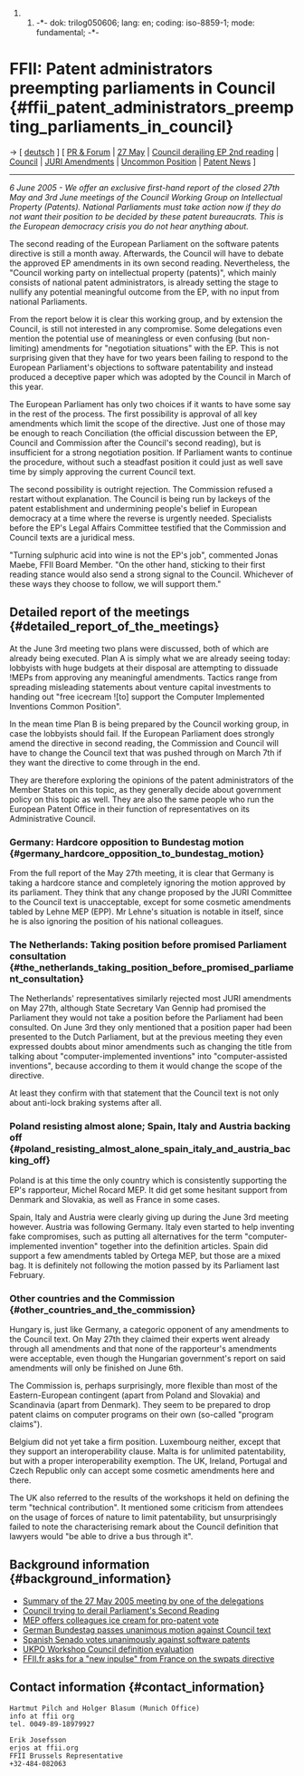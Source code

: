 1.  1.  -\*- dok: trilog050606; lang: en; coding: iso-8859-1; mode:
        fundamental; -\*-

# FFII: Patent administrators preempting parliaments in Council {#ffii_patent_administrators_preempting_parliaments_in_council}

-\> \[ [ deutsch](Trilog050606De "wikilink") \] \[ [PR &
Forum](http://www.nosoftwarepatents.com/phpBB2/viewtopic.php?t=600 "wikilink")
\| [ 27 May](Cons050527En "wikilink") \| [ Council derailing EP 2nd
reading](Trilog0506En "wikilink") \| [
Council](SwpatconsiliumEn "wikilink") \| [ JURI
Amendments](Juri0505En "wikilink") \| [ Uncommon
Position](Eu0307En "wikilink") \| [ Patent
News](SwpatcninoEn "wikilink") \]

------------------------------------------------------------------------

*6 June 2005 - We offer an exclusive first-hand report of the closed
27th May and 3rd June meetings of the Council Working Group on
Intellectual Property (Patents). National Parliaments must take action
now if they do not want their position to be decided by these patent
bureaucrats. This is the European democracy crisis you do not hear
anything about.*

The second reading of the European Parliament on the software patents
directive is still a month away. Afterwards, the Council will have to
debate the approved EP amendments in its own second reading.
Nevertheless, the \"Council working party on intellectual property
(patents)\", which mainly consists of national patent administrators, is
already setting the stage to nullify any potential meaningful outcome
from the EP, with no input from national Parliaments.

From the report below it is clear this working group, and by extension
the Council, is still not interested in any compromise. Some delegations
even mention the potential use of meaningless or even confusing (but
non-limiting) amendments for \"negotiation situations\" with the EP.
This is not surprising given that they have for two years been failing
to respond to the European Parliament\'s objections to software
patentability and instead produced a deceptive paper which was adopted
by the Council in March of this year.

The European Parliament has only two choices if it wants to have some
say in the rest of the process. The first possibility is approval of all
key amendments which limit the scope of the directive. Just one of those
may be enough to reach Conciliation (the official discussion between the
EP, Council and Commission after the Council\'s second reading), but is
insufficient for a strong negotiation position. If Parliament wants to
continue the procedure, without such a steadfast position it could just
as well save time by simply approving the current Council text.

The second possibility is outright rejection. The Commission refused a
restart without explanation. The Council is being run by lackeys of the
patent establishment and undermining people\'s belief in European
democracy at a time where the reverse is urgently needed. Specialists
before the EP\'s Legal Affairs Committee testified that the Commission
and Council texts are a juridical mess.

\"Turning sulphuric acid into wine is not the EP\'s job\", commented
Jonas Maebe, FFII Board Member. \"On the other hand, sticking to their
first reading stance would also send a strong signal to the Council.
Whichever of these ways they choose to follow, we will support them.\"

## Detailed report of the meetings {#detailed_report_of_the_meetings}

At the June 3rd meeting two plans were discussed, both of which are
already being executed. Plan A is simply what we are already seeing
today: lobbyists with huge budgets at their disposal are attempting to
dissuade !MEPs from approving any meaningful amendments. Tactics range
from spreading misleading statements about venture capital investments
to handing out \"free icecream !\[to\] support the Computer Implemented
Inventions Common Position\".

In the mean time Plan B is being prepared by the Council working group,
in case the lobbyists should fail. If the European Parliament does
strongly amend the directive in second reading, the Commission and
Council will have to change the Council text that was pushed through on
March 7th if they want the directive to come through in the end.

They are therefore exploring the opinions of the patent administrators
of the Member States on this topic, as they generally decide about
government policy on this topic as well. They are also the same people
who run the European Patent Office in their function of representatives
on its Administrative Council.

### Germany: Hardcore opposition to Bundestag motion {#germany_hardcore_opposition_to_bundestag_motion}

From the full report of the May 27th meeting, it is clear that Germany
is taking a hardcore stance and completely ignoring the motion approved
by its parliament. They think that any change proposed by the JURI
Committee to the Council text is unacceptable, except for some cosmetic
amendments tabled by Lehne MEP (EPP). Mr Lehne\'s situation is notable
in itself, since he is also ignoring the position of his national
colleagues.

### The Netherlands: Taking position before promised Parliament consultation {#the_netherlands_taking_position_before_promised_parliament_consultation}

The Netherlands\' representatives similarly rejected most JURI
amendments on May 27th, although State Secretary Van Gennip had promised
the Parliament they would not take a position before the Parliament had
been consulted. On June 3rd they only mentioned that a position paper
had been presented to the Dutch Parliament, but at the previous meeting
they even expressed doubts about minor amendments such as changing the
title from talking about \"computer-implemented inventions\" into
\"computer-assisted inventions\", because according to them it would
change the scope of the directive.

At least they confirm with that statement that the Council text is not
only about anti-lock braking systems after all.

### Poland resisting almost alone; Spain, Italy and Austria backing off {#poland_resisting_almost_alone_spain_italy_and_austria_backing_off}

Poland is at this time the only country which is consistently supporting
the EP\'s rapporteur, Michel Rocard MEP. It did get some hesitant
support from Denmark and Slovakia, as well as France in some cases.

Spain, Italy and Austria were clearly giving up during the June 3rd
meeting however. Austria was following Germany. Italy even started to
help inventing fake compromises, such as putting all alternatives for
the term \"computer-implemented invention\" together into the definition
articles. Spain did support a few amendments tabled by Ortega MEP, but
those are a mixed bag. It is definitely not following the motion passed
by its Parliament last February.

### Other countries and the Commission {#other_countries_and_the_commission}

Hungary is, just like Germany, a categoric opponent of any amendments to
the Council text. On May 27th they claimed their experts went already
through all amendments and that none of the rapporteur\'s amendments
were acceptable, even though the Hungarian government\'s report on said
amendments will only be finished on June 6th.

The Commission is, perhaps surprisingly, more flexible than most of the
Eastern-European contingent (apart from Poland and Slovakia) and
Scandinavia (apart from Denmark). They seem to be prepared to drop
patent claims on computer programs on their own (so-called \"program
claims\").

Belgium did not yet take a firm position. Luxembourg neither, except
that they support an interoperability clause. Malta is for unlimited
patentability, but with a proper interoperability exemption. The UK,
Ireland, Portugal and Czech Republic only can accept some cosmetic
amendments here and there.

The UK also referred to the results of the workshops it held on defining
the term \"technical contribution\". It mentioned some criticism from
attendees on the usage of forces of nature to limit patentability, but
unsurprisingly failed to note the characterising remark about the
Council definition that lawyers would \"be able to drive a bus through
it\".

## Background information {#background_information}

-   [Summary of the 27 May 2005 meeting by one of the
    delegations](http://swpat.ffii.org/log/05/cons0527/ "wikilink")
-   [ Council trying to derail Parliament\'s Second
    Reading](Trilog0506En "wikilink")
-   [MEP offers colleagues ice cream for pro-patent
    vote](http://wiki.ffii.org/CampIcecream050601En "wikilink")
-   [ German Bundestag passes unanimous motion against Council
    text](Bundestag050218En "wikilink")
-   [ Spanish Senado votes unanimously against software
    patents](Senado050208En "wikilink")
-   [UKPO Workshop Council definition
    evaluation](http://www.patent.gov.uk/about/ippd/issues/eurocomp/def_a.htm "wikilink")
-   [ FFII.fr asks for a \"new inpulse\" from France on the swpats
    directive](ConsFr050602Fr "wikilink")

## Contact information {#contact_information}

`Hartmut Pilch and Holger Blasum (Munich Office)`\
`info at ffii org`\
`tel. 0049-89-18979927`

`Erik Josefsson`\
`erjos at ffii.org`\
`FFII Brussels Representative `\
`+32-484-082063`
